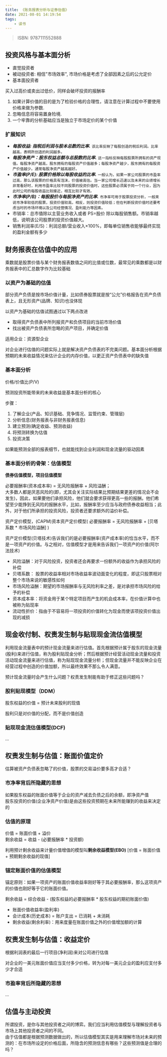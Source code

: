 ```yaml
---
title: 《账务报表分析与证券估值》
date: 2021-08-01 14:19:54
tags:
    - 读书
---
```

> ISBN: 9787111552888


## 投资风格与基本面分析
- 直觉投资者
- 被动投资者: 相信"市场效率", 市场价格是考虑了全部因素之后的公允定价
- 基本面投资者

买入过高价或卖出过低价，同样会破坏投资的报酬率

1. 如果计算价值的目的是为了检验价格的合理性，请注意在计算过程中不要使用价格来做为参数.
2. 忽略信息将容易置身险境.
3. 一个牢靠的分析基础应当是独立于市场定价的某个价值
### 扩展知识
- ***每股收益: 指税后利润与股本总数的比率.***
`该比率反映了每股创造的税后利润。比率越高，表明所创造的利润越多。`
- ***每股净资产：股东权益总额与总股数的比率.***
`这一指标反映每股股票所拥有的资产现值。每股净资产越高，股东拥有的每股资产价值越多；每股净资产越少，股东拥有的每股资产价值越少。通常每股净资产越高越好。`
- ***市盈率(P/E): 股票价格除以每股收益的比率.***
`一般认为，如果一家公司股票的市盈率过高，那么该股票的价格具有泡沫，价值被高估。当一家公司增长迅速以及未来的业绩增长非常看好时，利用市盈率比较不同股票的投资价值时，这些股票必须属于同一个行业，因为此时公司的每股收益比较接近，相互比较才有效。`
- ***市净率(P/B)：每股股价与每股净资产的比率.***
`市净率可用于股票投资分析，一般来说市净率较低的股票，投资价值较高，相反，则投资价值较低；但在判断投资价值时还要考虑当时的市场环境以及公司经营情况、盈利能力等因素。`
- 市销率：总市值除以主营业务收入或者 PS=股价 除以每股销售额。市销率越低，说明该公司股票的投资价值越大。
- 销售利润率(E/S)：利润总额/营业收入×100%，即每单位销售收能够最终实现的盈利金额有多少


## 财务报表在估值中的应用
乘数就是股票价值与某个财务报表数值之间的比值或位数，最常见的乘数都是以财务报表中的汇总数字作为比较基础
### 以资产为基础的估值
部分资产负债是按市场价值计量，比如债券股票就是按“公允”价格报告在资产负债表上，且无形资产(品牌、知识)也没体现

以资产为基础的估值试图通过以下两点改进
- 取得资产负债表中所列报资产和负债项目的当前市场价值
- 找出被资产负债表所忽略的资产项目，并确定价值

适用企业：资源型企业

对企业进行估值的问题实际上就是解决资产负债表的不完美问题。基本面分析根据预期的未来收益情况来估计企业的内存价值，以更正资产负债表中的缺失值
### 基本面分析
价格/价值比(P/V)

预测投资所能带来的未来收益是基本面分析的核心

步骤：
1. 了解企业(产品、知识基础、竞争情况、监管约束、管理层)
2. 分析信息(财务报表与非财务报表信息)
3. 建立预测(确定收益、预测收益)
4. 将预测转换为估值
5. 投资决策

如果能预测全部的报表细节，也就能找到企业利润和现金流量的驱动因素
### 基本面分析的骨架：估值模型

**债券估值模型，项目估值模型**

必要报酬率(资本成本率) = 无风险报酬率 + 风险溢酬；  
大多数人都是厌恶风险的(即，尤其会关注实际结果比预期结果更差的情况会不会发生)，因此，如果要他们承担风险，他们就会要求获得更高一些的报酬。他们希望至少能挣到无风险的报酬水平，比如，报酬率至少应当与政府债券收益相当；此外，对于他们所承担的投资风险，投资者还要求额外的溢价补偿。

资产定价模型，(CAPM)资本资产定价模型( 必要报酬率 = 无风险报酬率 + [贝塔系数 * 市场风险溢酬] )

资产定价模型(贝塔技术)告诉我们的是必要报酬率(资产成本率)的恰当水平，而不是一项资产的价值。与之相对，估值模型才是用来告诉我们一项资产的价值(阿尔法技术)

- 风险溢酬：对于风险投资，投资者还会再要求一份额外的收益作为承担风险的补偿
- 贝塔系数： 股票的收益率相对市场收益率波动面变化的程度，即这只股票相对整个市场来说的敏感性如何
- 市场风险溢酬：期望的市场报酬率与无风险利率之差，是对承担市场风险的给予的补偿
- 资本成本率：将资金用于某个特定项目而产生的机会成本率，在价值计算中也被称为贴现率
- 流动性折价：指由于不容易将一项投资的价值转化为现金而使该项投资价值出现的减损


## 现金收付制、权责发生制与贴现现金流估值模型
利用现金流量表中的预计现金流量来进行估值。首先根据预计属于股东的现金流量(股利)来进行估值，称为股利贴现金分析；然后根据预计经营活动现金流量和投资活动现金流量来进行估值，称为贴现现金流量分析；但现金流量并不能反映企业在经营过程中创造的价值加额，所以最终效果不那么令人满意。

预计现金流量时会产生什么问题？权责发生制能有助于修正这些问题吗？
### 股利贴现模型（DDM）
股东权益的价值 = 预计未来股利的现值

股利只是对价值的分配，而不是价值创造
### 贴现现金流估值模型(DCF)
...


## 权责发生制与估值：账面价值定价
估算被资产负债表忽略了的价值，股票的交易溢价要多高才合适？
### 市净率背后所隐藏的思想
如果股东权益的账面价值等于企业的资产减去负债之后的余额，即净资产值  
股东投资的价值(企业净资产价值)是由这些投资预期在未来所能赚到的收益来决定的  
### 估值的原理
价值 = 账面价值 + 溢价  
剩余收益 = 收益 - (必要报酬率 * 投资额)

利用预计剩余收益来计量价值增值的模型叫**剩余收益模型(EBO)** [价值 = 账面价值 + 预期剩余收益的现值]
### 锚定账面价值的估值模型
锚定原则：如果一项资产的账面价值收益率刚好等于其必要报酬率，那么这项资产的价值也刚好等于它的账面价值。

剩余收益 = 综合收益 - (股东权益的必要报酬率 * 股东权益的期初账面价值)


- 账面价值收益率(盈利率)
- 会计成本(历史成本) = 账户支出 = 已消耗 + 未消耗
- 剩余收益(剩余利率)：用来度量在账面价值之外的价值增加额的计算


## 权责发生制与估值：收益定价
根据利润表的最后一行项目(净利润)来对公司进行估值

对企业的一美元账面价值应当支付多少价格，转为对每一美元企业的盈利应支付多少才合适
### 市盈率背后所隐藏的思想
...


## 估值与主动投资
所谓投资，是你与其他投资者之间的博弈。我们应当利用估值模型与理解投资者与市场上其他投资者之间的不同。  
由于估值都是根据预测数据做出的，所以估值模型其实是用来理解市场对未来的预测的：在市场所设定的价格后面，所隐含的预测信息有哪些？这些预测值是合理的吗？